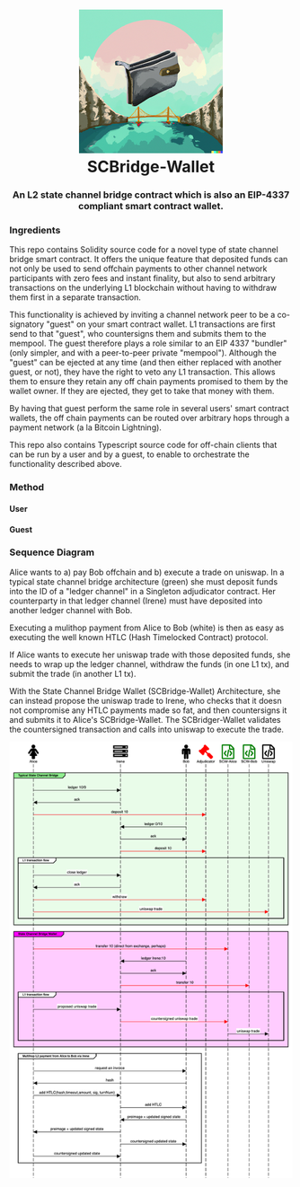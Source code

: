 <h1 align="center">
<div><img src="./SCBridge-Wallet.png"><br>
SCBridge-Wallet
</h1>
<h3 align="center">
An L2 state channel bridge contract which is also an EIP-4337 compliant smart contract wallet.
</h3>

### Ingredients

This repo contains Solidity source code for a novel type of state channel bridge smart contract. It offers the unique feature that deposited funds can not only be used to send offchain payments to other channel network participants with zero fees and instant finality, but also to send arbitrary transactions on the underlying L1 blockchain without having to withdraw them first in a separate transaction.

This functionality is achieved by inviting a channel network peer to be a co-signatory "guest" on your smart contract wallet. L1 transactions are first send to that "guest", who countersigns them and submits them to the mempool. The guest therefore plays a role similar to an EIP 4337 "bundler" (only simpler, and with a peer-to-peer private "mempool"). Although the "guest" can be ejected at any time (and then either replaced with another guest, or not), they have the right to veto any L1 transaction. This allows them to ensure they retain any off chain payments promised to them by the wallet owner. If they are ejected, they get to take that money with them.

By having that guest perform the same role in several users' smart contract wallets, the off chain payments can be routed over arbitrary hops through a payment network (a la Bitcoin Lightning).

This repo also contains Typescript source code for off-chain clients that can be run by a user and by a guest, to enable to orchestrate the functionality described above.

### Method

#### User

#### Guest

### Sequence Diagram

Alice wants to a) pay Bob offchain and b) execute a trade on uniswap. In a typical state channel bridge architecture (green) she must deposit funds into the ID of a "ledger channel" in a Singleton adjudicator contract. Her counterparty in that ledger channel (Irene) must have deposited into another ledger channel with Bob.

Executing a mulithop payment from Alice to Bob (white) is then as easy as executing the well known HTLC (Hash Timelocked Contract) protocol.

If Alice wants to execute her uniswap trade with those deposited funds, she needs to wrap up the ledger channel, withdraw the funds (in one L1 tx), and submit the trade (in another L1 tx).

With the State Channel Bridge Wallet (SCBridge-Wallet) Architecture, she can instead propose the uniswap trade to Irene, who checks that it doesn not compromise any HTLC payments made so fat, and then countersigns it and submits it to Alice's SCBridge-Wallet. The SCBridger-Wallet validates the countersigned transaction and calls into uniswap to execute the trade.

![Sequence Diagram](./SCBridge-Wallet-sequence.png)

<!-- diagram source, edit at sequencediagram.org
fontawesome f182 Alice
fontawesome f233 Irene
fontawesome f183 Bob

fontawesome f0e3 Adjudicator #red
fontawesome f1c9 SCW-Alice #green
fontawesome f1c9 SCW-Bob #green
fontawesome f1c9 Uniswap


group #lightgreen Typical State Channel Bridge

Alice->Irene: ledger 10/0
Alice<-Irene: ack
Alice-#red>Adjudicator: deposit 10
Bob->Irene: ledger 0/10
Bob<-Irene: ack
Irene-#red>Adjudicator: deposit 10
group L1 transaction flow
Alice->Irene: close ledger
Alice<-Irene: ack
Alice-#red>Adjudicator: withdraw
Alice-#red>Uniswap: uniswap trade
end
end

group #ff00ff State Channel Bridge Wallet
Alice-#red>SCW-Alice: transfer 10 (direct from exchange, perhaps)
Bob->Irene: ledger Irene:10
Bob<-Irene: ack
Irene-#red>SCW-Bob: transfer 10
group L1 transaction flow
Alice->Irene: proposed uniswap trade
Irene-#red>SCW-Alice: countersigned uniswap trade

SCW-Alice->Uniswap: uniswap trade
end


end

group Multihop L2 payment from Alice to Bob via Irene
Alice->Bob: request an invoice
Bob->Alice: hash
Alice->Irene: add HTLC(hash,timeout,amount, sig, turnNum)
Irene->Bob: add HTLC
Bob->Irene:  preimage + updated signed state
Irene->Alice: preimage + updated signed state
Irene->Bob: countersigned updated state
Alice->Irene: countersigned updated state
end
-->
